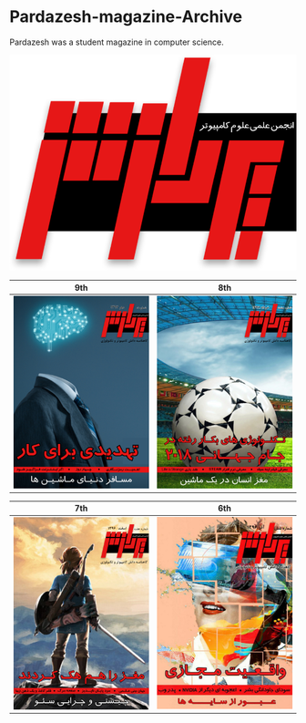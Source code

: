 # Pardazesh-magazine-Archive
Pardazesh was a student magazine in computer science. 

![alt text](https://github.com/ImMohammadHosseini/Pardazesh-magazine-Archive/blob/master/logo/logo.png?raw=true)

9th             |  8th
:-------------------------:|:-------------------------:
![alt text](https://github.com/ImMohammadHosseini/Pardazesh-magazine-Archive/blob/master/covers/9.jpg)  |  ![alt text](https://github.com/ImMohammadHosseini/Pardazesh-magazine-Archive/blob/master/covers/8.jpg)


7th             |  6th
:-------------------------:|:-------------------------:
![alt text](https://github.com/ImMohammadHosseini/Pardazesh-magazine-Archive/blob/master/covers/7.jpg)  |  ![alt text](https://github.com/ImMohammadHosseini/Pardazesh-magazine-Archive/blob/master/covers/6.jpg)
